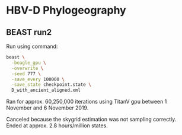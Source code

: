 # HBV-D Phylogeography

## BEAST run2
Run using command:
```bash
beast \
  -beagle_gpu \
  -overwrite \
  -seed 777 \
  -save_every 100000 \
  -save_state checkpoint.state \
  D_with_ancient_aligned.xml
```

Ran for approx. 60,250,000 iterations using TitanV gpu between 1 November and 6 November 2019.

Canceled because the skygrid estimation was not sampling correctly.
Ended at approx. 2.8 hours/million states.
